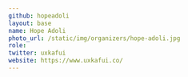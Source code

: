 ```yaml
---
github: hopeadoli
layout: base
name: Hope Adoli
photo_url: /static/img/organizers/hope-adoli.jpg
role: 
twitter: uxkafui
website: https://www.uxkafui.co/
---
```

